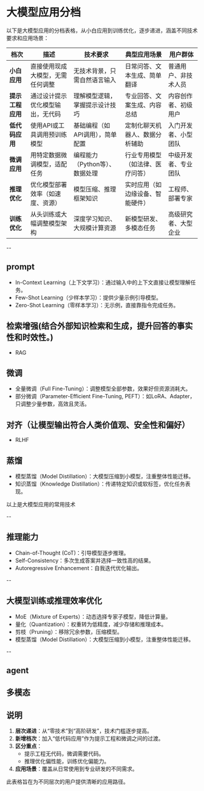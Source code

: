 # 大模型应用分档

以下是大模型应用的分档表格，从小白应用到训练优化，逐步递进，涵盖不同技术要求和应用场景：

| **档次**         | **描述**                           | **技术要求**                     | **典型应用场景**                   | **用户群体**           |
|-------------------|------------------------------------|----------------------------------|------------------------------------|-------------------------|
| **小白应用**     | 直接使用现成大模型，无需任何调整   | 无技术背景，只需自然语言输入     | 日常问答、文本生成、简单翻译       | 普通用户、非技术人员   |
| **提示工程应用** | 通过设计提示优化模型输出，无代码   | 理解模型逻辑，掌握提示设计技巧   | 专业回答、文案生成、内容总结       | 内容创作者、初级用户   |
| **低代码应用**   | 使用API或工具调用预训练模型        | 基础编程（如API调用），简单配置  | 定制化聊天机器人、数据分析辅助     | 入门开发者、小型团队   |
| **微调应用**     | 用特定数据微调模型，适配任务       | 编程能力（Python等）、数据处理   | 行业专用模型（如法律、医疗问答）   | 中级开发者、专业团队   |
| **推理优化**     | 优化模型部署效率（如速度、资源）   | 模型压缩、推理框架知识           | 实时应用（如边缘设备、智能硬件）   | 工程师、部署专家       |
| **训练优化**     | 从头训练或大幅调整模型架构         | 深度学习知识、大规模计算资源     | 新模型研发、多模态任务             | 高级研究者、大型企业   |

--

## prompt
- In-Context Learning（上下文学习）：通过输入中的上下文直接让模型理解任务。
- Few-Shot Learning（少样本学习）：提供少量示例引导模型。
- Zero-Shot Learning（零样本学习）：无示例，直接靠指令完成任务。

## 检索增强(结合外部知识检索和生成，提升回答的事实性和时效性。)
- RAG

## 微调
- 全量微调（Full Fine-Tuning）：调整模型全部参数，效果好但资源消耗大。
- 部分微调（Parameter-Efficient Fine-Tuning, PEFT）：如LoRA、Adapter，只调整少量参数，高效且灵活。

## 对齐（让模型输出符合人类价值观、安全性和偏好）
- RLHF

## 蒸馏
- 模型蒸馏（Model Distillation）：大模型压缩到小模型，注重整体性能迁移。
- 知识蒸馏（Knowledge Distillation）：传递特定知识或软标签，优化任务表现。

以上是大模型应用的常用技术


--
## 推理能力
- Chain-of-Thought (CoT)：引导模型逐步推理。
- Self-Consistency：多次生成答案并选择一致性高的结果。
- Autoregressive Enhancement：自我迭代优化输出。


--
## 大模型训练或推理效率优化
- MoE（Mixture of Experts）：动态选择专家子模型，降低计算量。
- 量化（Quantization）：权重转为低精度，减少存储和推理成本。
- 剪枝（Pruning）：移除冗余参数，压缩模型。
- 模型蒸馏（Model Distillation）：大模型压缩到小模型，注重整体性能迁移。


--
## agent
## 多模态

## 说明
1. **层次递进**：从“零技术”到“高阶研发”，技术门槛逐步提高。
2. **新增档次**：加入“低代码应用”作为提示工程和微调之间的过渡。
3. **区分重点**：
   - 提示工程无代码，微调需要代码。
   - 推理优化偏性能，训练优化偏能力。
4. **应用场景**：覆盖从日常使用到专业研发的不同需求。

此表格旨在为不同层次的用户提供清晰的应用路径。
